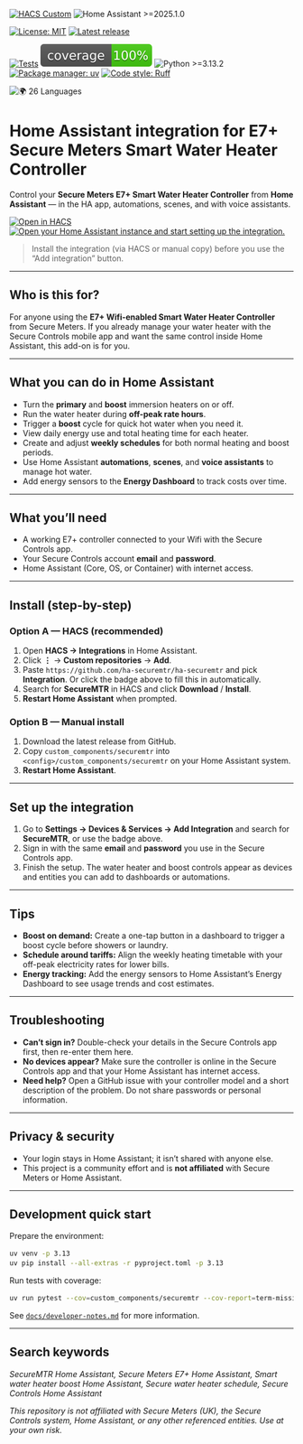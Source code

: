 [![HACS Custom](https://img.shields.io/badge/HACS-Custom-orange.svg)](https://hacs.xyz/)
![Home Assistant >=2025.1.0](https://img.shields.io/badge/Home%20Assistant-%3E%3D2025.1.0-41BDF5.svg)

[![License: MIT](https://img.shields.io/badge/License-MIT-green.svg)](LICENSE)
[![Latest release](https://img.shields.io/github/v/release/ha-securemtr/ha-securemtr)](https://github.com/ha-securemtr/ha-securemtr/releases)

[![Tests](https://github.com/ha-securemtr/ha-securemtr/actions/workflows/tests.yml/badge.svg)](https://github.com/ha-securemtr/ha-securemtr/actions/workflows/tests.yml)
![Coverage](docs/badges/coverage.svg)
![Python >=3.13.2](https://img.shields.io/badge/Python-%3E%3D3.13.2-blue.svg)
[![Package manager: uv](https://img.shields.io/badge/Package%20manager-uv-5F45BA?logo=astral&logoColor=white)](https://docs.astral.sh/uv/)
[![Code style: Ruff](https://img.shields.io/badge/Code%20style-Ruff-4B32C3.svg)](https://docs.astral.sh/ruff/)

![🌍 26 Languages](https://img.shields.io/badge/%F0%9F%8C%8D-26_languages-00bcd4?style=flat-square)

#  Home Assistant integration for E7+ Secure Meters Smart Water Heater Controller

Control your **Secure Meters E7+ Smart Water Heater Controller** from **Home Assistant** — in the HA app, automations, scenes, and with voice assistants.

[![Open in HACS](https://my.home-assistant.io/badges/hacs_repository.svg)](https://my.home-assistant.io/redirect/hacs_repository/?owner=ha-securemtr&repository=ha-securemtr&category=integration)
[![Open your Home Assistant instance and start setting up the integration.](https://my.home-assistant.io/badges/config_flow_start.svg)](https://my.home-assistant.io/redirect/config_flow_start/?domain=securemtr)

> Install the integration (via HACS or manual copy) before you use the “Add integration” button.

---

## Who is this for?

For anyone using the **E7+ Wifi-enabled Smart Water Heater Controller** from Secure Meters. If you already manage your water heater with the Secure Controls mobile app and want the same control inside Home Assistant, this add-on is for you.

---

## What you can do in Home Assistant

- Turn the **primary** and **boost** immersion heaters on or off.
- Run the water heater during **off-peak rate hours**.
- Trigger a **boost** cycle for quick hot water when you need it.
- View daily energy use and total heating time for each heater.
- Create and adjust **weekly schedules** for both normal heating and boost periods.
- Use Home Assistant **automations**, **scenes**, and **voice assistants** to manage hot water.
- Add energy sensors to the **Energy Dashboard** to track costs over time.

---

## What you’ll need

- A working E7+ controller connected to your Wifi with the Secure Controls app.
- Your Secure Controls account **email** and **password**.
- Home Assistant (Core, OS, or Container) with internet access.

---

## Install (step-by-step)

### Option A — HACS (recommended)

1. Open **HACS → Integrations** in Home Assistant.
2. Click **⋮** → **Custom repositories** → **Add**.
3. Paste `https://github.com/ha-securemtr/ha-securemtr` and pick **Integration**.
   Or click the badge above to fill this in automatically.
4. Search for **SecureMTR** in HACS and click **Download** / **Install**.
5. **Restart Home Assistant** when prompted.

### Option B — Manual install

1. Download the latest release from GitHub.
2. Copy `custom_components/securemtr` into `<config>/custom_components/securemtr` on your Home Assistant system.
3. **Restart Home Assistant**.

---

## Set up the integration

1. Go to **Settings → Devices & Services → Add Integration** and search for **SecureMTR**, or use the badge above.
2. Sign in with the same **email** and **password** you use in the Secure Controls app.
3. Finish the setup. The water heater and boost controls appear as devices and entities you can add to dashboards or automations.

---

## Tips

- **Boost on demand:** Create a one-tap button in a dashboard to trigger a boost cycle before showers or laundry.
- **Schedule around tariffs:** Align the weekly heating timetable with your off-peak electricity rates for lower bills.
- **Energy tracking:** Add the energy sensors to Home Assistant’s Energy Dashboard to see usage trends and cost estimates.

---

## Troubleshooting

- **Can’t sign in?** Double-check your details in the Secure Controls app first, then re-enter them here.
- **No devices appear?** Make sure the controller is online in the Secure Controls app and that your Home Assistant has internet access.
- **Need help?** Open a GitHub issue with your controller model and a short description of the problem. Do not share passwords or personal information.

---

## Privacy & security

- Your login stays in Home Assistant; it isn’t shared with anyone else.
- This project is a community effort and is **not affiliated** with Secure Meters or Home Assistant.

---

## Development quick start

Prepare the environment:

```bash
uv venv -p 3.13
uv pip install --all-extras -r pyproject.toml -p 3.13
```

Run tests with coverage:

```bash
uv run pytest --cov=custom_components/securemtr --cov-report=term-missing
```

See [`docs/developer-notes.md`](docs/developer-notes.md) for more information.

---

## Search keywords

*SecureMTR Home Assistant, Secure Meters E7+ Home Assistant, Smart water heater boost Home Assistant, Secure water heater schedule, Secure Controls Home Assistant*

*This repository is not affiliated with Secure Meters (UK), the Secure Controls system, Home Assistant, or any other referenced entities. Use at your own risk.*
